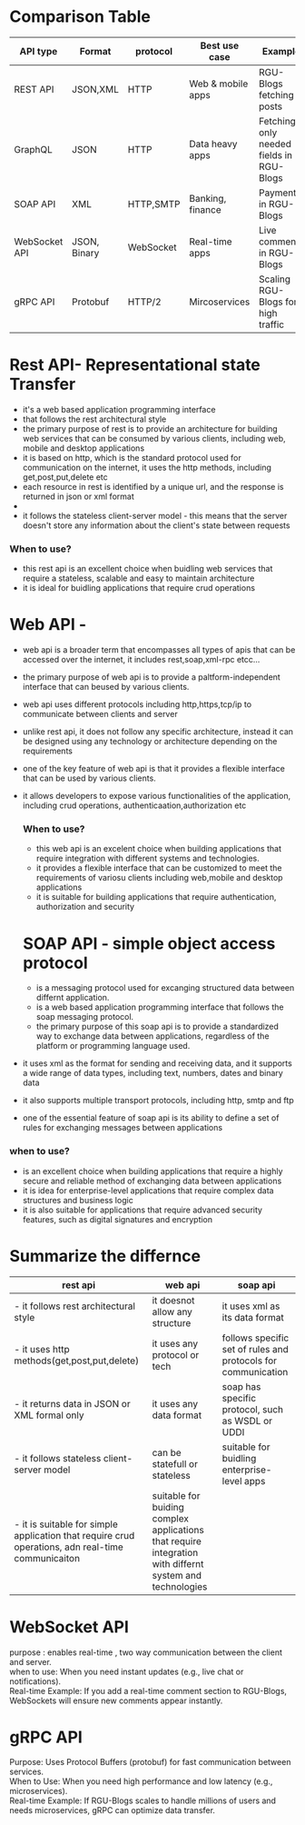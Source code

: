 # Comparison Table
| API type | Format | protocol | Best use case | Example |
|----------|--------|----------|---------------|---------|
| REST API | JSON,XML | HTTP | Web & mobile apps | RGU-Blogs fetching posts|
| GraphQL | JSON | HTTP | Data heavy apps | Fetching only needed fields in RGU-Blogs|
| SOAP API | XML | HTTP,SMTP | Banking, finance | Payments in RGU-Blogs |
| WebSocket API | JSON, Binary | WebSocket | Real-time apps | Live comments in RGU-Blogs|
|gRPC API | Protobuf | HTTP/2 | Mircoservices | Scaling RGU-Blogs for high traffic|






# Rest API- Representational state Transfer
- it's a web based application programming interface
- that follows the rest architectural style
- the primary purpose of rest is to provide an architecture for building web services that can be consumed by various clients, including web, mobile and desktop applications
- it is based on http, which is the standard protocol used for communication on the internet, it uses the http methods, including get,post,put,delete etc
- each resource in rest is identified by a unique url, and the response is returned in json or xml format
- 
-  it follows the stateless client-server model - this means that the server doesn't store any information about the client's state between requests
### When to use?
- this rest api is an excellent choice when buidling web services that require a stateless, scalable and easy to maintain architecture
- it is ideal for buidling applications that require crud operations




# Web API - 
- web api is a broader term that encompasses all types of apis that can be accessed over the internet, it includes rest,soap,xml-rpc etcc...
- the primary purpose of web api is to provide a paltform-independent interface that can beused by various clients.
- web api uses different protocols including http,https,tcp/ip to communicate between clients and server
- unlike rest api, it does not follow any specific architecture, instead it can be designed using any technology or architecture depending on the requirements
- one of the key feature of web api is that it provides a flexible interface that can be used by various clients.
- it allows developers to expose various functionalities of the application,  including crud operations, authenticaation,authorization etc

  ### When to use?
  - this web api is an excelent choice when building applications that require integration with different systems and technologies.
  - it provides a flexible interface that can be customized to meet the requirements of variosu clients including web,mobile and desktop applications
  - it is suitable for building applications that require authentication, authorization and security




  # SOAP API - simple object access protocol
  - is a messaging protocol used for excanging structured data between differnt application.
  - is a web based application programming interface that follows the soap messaging protocol.
  - the primary purpose of this soap api is to provide a standardized way to exchange data between applications, regardless of the platform or programming language used.
 -  it uses xml as the format for sending and receiving data, and it supports a wide range of data types, including text, numbers, dates and binary data
 -  it also supports multiple transport protocols, including http, smtp and ftp
 -  one of the essential feature of soap api is its ability to define a set of rules for exchanging messages between applications


### when to use?
- is an excellent choice when building applications that require a highly secure and reliable method of exchanging data between applications
- it is idea for enterprise-level applications that require complex data structures and business logic
- it is also suitable for applications that require advanced security features, such as digital signatures and encryption



# Summarize the differnce
| rest api | web api | soap api |
| ------ | ------ | ------- |
| - it follows rest architectural style | it doesnot allow any structure | it uses xml as its data format|
| - it uses http methods(get,post,put,delete) | it uses any protocol or tech | follows specific set of rules and protocols for communication|
| - it returns data in JSON or XML formal only | it uses any data format| soap has specific protocol, such as WSDL or UDDI|
| - it follows stateless client-server model | can be statefull or stateless | suitable for buidling enterprise-level apps|
| - it is suitable for simple application that require crud operations, adn real-time communicaiton | suitable for buiding complex applications that require integration with differnt system and technologies ||



# WebSocket API
purpose : enables real-time , two way communication between the client and server.<br>
when to use: When you need instant updates (e.g., live chat or notifications).<br>
Real-time Example: If you add a real-time comment section to RGU-Blogs, WebSockets will ensure new comments appear instantly.<br>


# gRPC API
Purpose: Uses Protocol Buffers (protobuf) for fast communication between services.<br>
When to Use: When you need high performance and low latency (e.g., microservices).<br>
Real-time Example: If RGU-Blogs scales to handle millions of users and needs microservices, gRPC can optimize data transfer.
